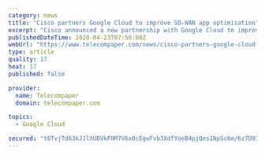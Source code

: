 ```yaml
---
category: news
title: "Cisco partners Google Cloud to improve SD-WAN app optimisation"
excerpt: "Cisco announced a new partnership with Google Cloud to improve application integration and optimisation across hybrid cloud environments based on Cisco SD-WAN platforms. The automated solution will ensure that applications and enterprise networks will be able to share service-level agreement settings, security policy, and compliance data ..."
publishedDateTime: 2020-04-23T07:56:00Z
webUrl: "https://www.telecompaper.com/news/cisco-partners-google-cloud-to-improve-sd-wan-app-integration--1335601"
type: article
quality: 17
heat: 17
published: false

provider:
  name: Telecompaper
  domain: telecompaper.com

topics:
  - Google Cloud

secured: "t6TvjTd63kJJlXUDVkFHM7V6x0cEgwFvb3XdfYoeB4pjQes1NpSc6m/6z7D93876BmSqUZs6TlJSPnqFHzyXHAZu7dHTBFMc6X4dNHTtoQ6Z2KB15kWPgUwOWWTVNqc0snemb6tsColzgddoWfrgL/I6th0T6FkooEEVhJKwWc5l+3ckhcDH9XzS/+iW3emVG632sFARUAoJHH8FrQskKwFLdGUmgLHSGmjVfUK/lWxeJat57U+UnAx9cUbZGRdL7Yr7dYp7pWXqpgP/ucDWRkrejEjbOlVFDSJ6GMezrF8UmNAmROrwZOJ7Opt26D2d;XuZ3NWyNq6XkUv9NTcIz7g=="
---
```


